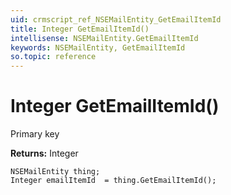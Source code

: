 ```yaml
---
uid: crmscript_ref_NSEMailEntity_GetEmailItemId
title: Integer GetEmailItemId()
intellisense: NSEMailEntity.GetEmailItemId
keywords: NSEMailEntity, GetEmailItemId
so.topic: reference
---
```


# Integer GetEmailItemId()

Primary key

**Returns:** Integer

```crmscript
NSEMailEntity thing;
Integer emailItemId  = thing.GetEmailItemId();
```

